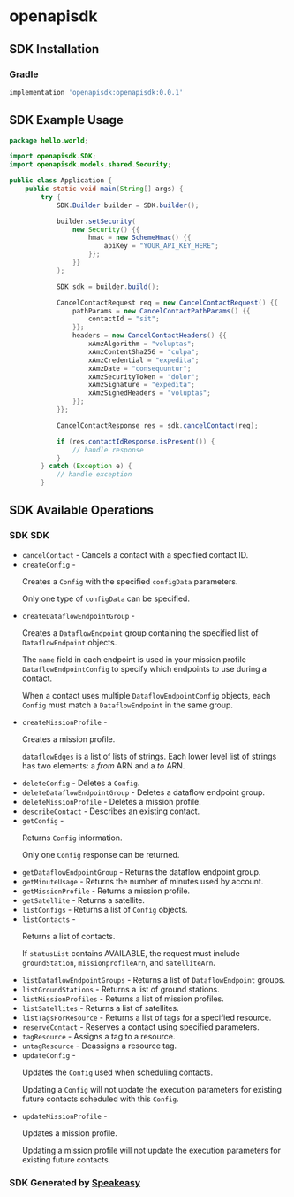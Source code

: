 # openapisdk

<!-- Start SDK Installation -->
## SDK Installation

### Gradle

```groovy
implementation 'openapisdk:openapisdk:0.0.1'
```
<!-- End SDK Installation -->

## SDK Example Usage
<!-- Start SDK Example Usage -->
```java
package hello.world;

import openapisdk.SDK;
import openapisdk.models.shared.Security;

public class Application {
    public static void main(String[] args) {
        try {
            SDK.Builder builder = SDK.builder();

            builder.setSecurity(
                new Security() {{
                    hmac = new SchemeHmac() {{
                        apiKey = "YOUR_API_KEY_HERE";
                    }};
                }}
            );

            SDK sdk = builder.build();

            CancelContactRequest req = new CancelContactRequest() {{
                pathParams = new CancelContactPathParams() {{
                    contactId = "sit";
                }};
                headers = new CancelContactHeaders() {{
                    xAmzAlgorithm = "voluptas";
                    xAmzContentSha256 = "culpa";
                    xAmzCredential = "expedita";
                    xAmzDate = "consequuntur";
                    xAmzSecurityToken = "dolor";
                    xAmzSignature = "expedita";
                    xAmzSignedHeaders = "voluptas";
                }};
            }};

            CancelContactResponse res = sdk.cancelContact(req);

            if (res.contactIdResponse.isPresent()) {
                // handle response
            }
        } catch (Exception e) {
            // handle exception
        }
```
<!-- End SDK Example Usage -->

<!-- Start SDK Available Operations -->
## SDK Available Operations

### SDK SDK

* `cancelContact` - Cancels a contact with a specified contact ID.
* `createConfig` - <p>Creates a <code>Config</code> with the specified <code>configData</code> parameters.</p> <p>Only one type of <code>configData</code> can be specified.</p>
* `createDataflowEndpointGroup` - <p>Creates a <code>DataflowEndpoint</code> group containing the specified list of <code>DataflowEndpoint</code> objects.</p> <p>The <code>name</code> field in each endpoint is used in your mission profile <code>DataflowEndpointConfig</code> to specify which endpoints to use during a contact.</p> <p>When a contact uses multiple <code>DataflowEndpointConfig</code> objects, each <code>Config</code> must match a <code>DataflowEndpoint</code> in the same group.</p>
* `createMissionProfile` - <p>Creates a mission profile.</p> <p> <code>dataflowEdges</code> is a list of lists of strings. Each lower level list of strings has two elements: a <i>from</i> ARN and a <i>to</i> ARN.</p>
* `deleteConfig` - Deletes a <code>Config</code>.
* `deleteDataflowEndpointGroup` - Deletes a dataflow endpoint group.
* `deleteMissionProfile` - Deletes a mission profile.
* `describeContact` - Describes an existing contact.
* `getConfig` - <p>Returns <code>Config</code> information.</p> <p>Only one <code>Config</code> response can be returned.</p>
* `getDataflowEndpointGroup` - Returns the dataflow endpoint group.
* `getMinuteUsage` - Returns the number of minutes used by account.
* `getMissionProfile` - Returns a mission profile.
* `getSatellite` - Returns a satellite.
* `listConfigs` - Returns a list of <code>Config</code> objects.
* `listContacts` - <p>Returns a list of contacts.</p> <p>If <code>statusList</code> contains AVAILABLE, the request must include <code>groundStation</code>, <code>missionprofileArn</code>, and <code>satelliteArn</code>. </p>
* `listDataflowEndpointGroups` - Returns a list of <code>DataflowEndpoint</code> groups.
* `listGroundStations` - Returns a list of ground stations. 
* `listMissionProfiles` - Returns a list of mission profiles.
* `listSatellites` - Returns a list of satellites.
* `listTagsForResource` - Returns a list of tags for a specified resource.
* `reserveContact` - Reserves a contact using specified parameters.
* `tagResource` - Assigns a tag to a resource.
* `untagResource` - Deassigns a resource tag.
* `updateConfig` - <p>Updates the <code>Config</code> used when scheduling contacts.</p> <p>Updating a <code>Config</code> will not update the execution parameters for existing future contacts scheduled with this <code>Config</code>.</p>
* `updateMissionProfile` - <p>Updates a mission profile.</p> <p>Updating a mission profile will not update the execution parameters for existing future contacts.</p>

<!-- End SDK Available Operations -->

### SDK Generated by [Speakeasy](https://docs.speakeasyapi.dev/docs/using-speakeasy/client-sdks)
